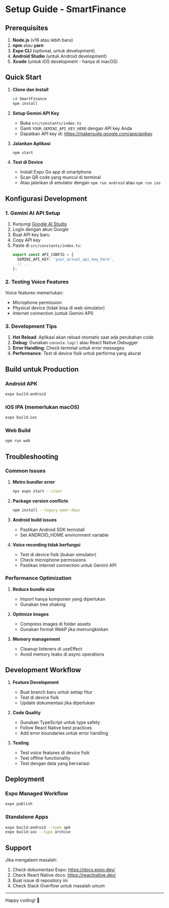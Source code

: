 # Setup Guide - SmartFinance

## Prerequisites

1. **Node.js** (v16 atau lebih baru)
2. **npm** atau **yarn**
3. **Expo CLI** (optional, untuk development)
4. **Android Studio** (untuk Android development)
5. **Xcode** (untuk iOS development - hanya di macOS)

## Quick Start

1. **Clone dan Install**
   ```bash
   cd SmartFinance
   npm install
   ```

2. **Setup Gemini API Key**
   - Buka `src/constants/index.ts`
   - Ganti `YOUR_GEMINI_API_KEY_HERE` dengan API key Anda
   - Dapatkan API key di: https://makersuite.google.com/app/apikey

3. **Jalankan Aplikasi**
   ```bash
   npm start
   ```

4. **Test di Device**
   - Install Expo Go app di smartphone
   - Scan QR code yang muncul di terminal
   - Atau jalankan di emulator dengan `npm run android` atau `npm run ios`

## Konfigurasi Development

### 1. Gemini AI API Setup

1. Kunjungi [Google AI Studio](https://makersuite.google.com/app/apikey)
2. Login dengan akun Google
3. Buat API key baru
4. Copy API key
5. Paste di `src/constants/index.ts`:
   ```typescript
   export const API_CONFIG = {
     GEMINI_API_KEY: 'your_actual_api_key_here',
     // ...
   };
   ```

### 2. Testing Voice Features

Voice features memerlukan:
- Microphone permission
- Physical device (tidak bisa di web simulator)
- Internet connection (untuk Gemini API)

### 3. Development Tips

1. **Hot Reload**: Aplikasi akan reload otomatis saat ada perubahan code
2. **Debug**: Gunakan `console.log()` atau React Native Debugger
3. **Error Handling**: Check terminal untuk error messages
4. **Performance**: Test di device fisik untuk performa yang akurat

## Build untuk Production

### Android APK
```bash
expo build:android
```

### iOS IPA (memerlukan macOS)
```bash
expo build:ios
```

### Web Build
```bash
npm run web
```

## Troubleshooting

### Common Issues

1. **Metro bundler error**
   ```bash
   npx expo start --clear
   ```

2. **Package version conflicts**
   ```bash
   npm install --legacy-peer-deps
   ```

3. **Android build issues**
   - Pastikan Android SDK terinstall
   - Set ANDROID_HOME environment variable

4. **Voice recording tidak berfungsi**
   - Test di device fisik (bukan simulator)
   - Check microphone permissions
   - Pastikan internet connection untuk Gemini API

### Performance Optimization

1. **Reduce bundle size**
   - Import hanya komponen yang diperlukan
   - Gunakan tree shaking

2. **Optimize images**
   - Compress images di folder assets
   - Gunakan format WebP jika memungkinkan

3. **Memory management**
   - Cleanup listeners di useEffect
   - Avoid memory leaks di async operations

## Development Workflow

1. **Feature Development**
   - Buat branch baru untuk setiap fitur
   - Test di device fisik
   - Update dokumentasi jika diperlukan

2. **Code Quality**
   - Gunakan TypeScript untuk type safety
   - Follow React Native best practices
   - Add error boundaries untuk error handling

3. **Testing**
   - Test voice features di device fisik
   - Test offline functionality
   - Test dengan data yang bervariasi

## Deployment

### Expo Managed Workflow
```bash
expo publish
```

### Standalone Apps
```bash
expo build:android --type apk
expo build:ios --type archive
```

## Support

Jika mengalami masalah:
1. Check dokumentasi Expo: https://docs.expo.dev/
2. Check React Native docs: https://reactnative.dev/
3. Buat issue di repository ini
4. Check Stack Overflow untuk masalah umum

---

Happy coding! 🚀
